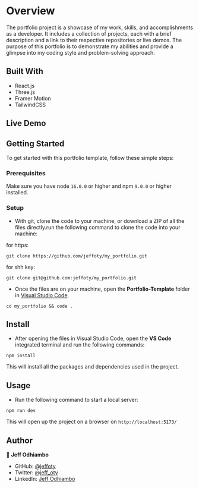 # Overview

The portfolio project is a showcase of my work, skills, and accomplishments as a developer. It includes a collection of projects, each with a brief description and a link to their respective repositories or live demos. The purpose of this portfolio is to demonstrate my abilities and provide a glimpse into my coding style and problem-solving approach.

## Built With

- React.js
- Three.js
- Framer Motion
- TailwindCSS

## Live Demo

## Getting Started

To get started with this portfolio template, follow these simple steps:

### Prerequisites

Make sure you have node `16.0.0` or higher and npm `9.0.0` or higher installed.

### Setup

- With git, clone the code to your machine, or download a ZIP of all the files directly.run the following command to clone the code into your machine:

for https:
```
git clone https://github.com/jeffoty/my_portfolio.git
```

for shh key:
```
git clone git@github.com:jeffoty/my_portfolio.git
```

- Once the files are on your machine, open the **Portfolio-Template** folder in [Visual Studio Code](https://code.visualstudio.com/download).

```
cd my_portfolio && code .
```

## Install

- After opening the files in Visual Studio Code, open the **VS Code** integrated terminal and run the following commands:

```
npm install
```

This will install all the packages and dependencies used in the project.

## Usage

- Run the following command to start a local server:

```
npm run dev
```

This will open up the project on a browser on `http://localhost:5173/`

## Author

👤 **Jeff Odhiambo**

- GitHub: [@jeffoty](https://github.com/jeffoty)
- Twitter: [@jeff_oty](https://twitter.com/Jeff_oty)
- LinkedIn: [Jeff Odhiambo](https://www.linkedin.com/in/jeff-odhiambo-otieno/)
